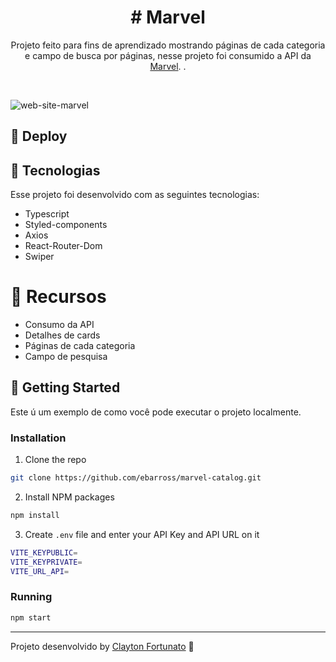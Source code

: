 
<h1 align="center"> # Marvel </h1>

<p align="center">
  Projeto feito para fins de aprendizado mostrando páginas de cada categoria e campo de busca por páginas, nesse projeto foi consumido a API da <a href="https://developer.marvel.com/">Marvel</a>. .
</p>

<br>



![web-site-marvel](https://github.com/claytonfortunato/MarvelHeroes/assets/104373308/c78252c1-e840-4ea4-818a-6ddb4a2cc752)


  
## 👾 Deploy




## 🚀 Tecnologias

Esse projeto foi desenvolvido com as seguintes tecnologias:

- Typescript
- Styled-components
- Axios
- React-Router-Dom
- Swiper

# :pushpin: Recursos
- Consumo da API
- Detalhes de cards
- Páginas de cada categoria
- Campo de pesquisa


## :memo: Getting Started

Este ú um exemplo de como você pode executar o projeto localmente.
### Installation

1.  Clone the repo
```sh
git clone https://github.com/ebarross/marvel-catalog.git
```

2.  Install NPM packages
```sh
npm install
```

3.  Create `.env` file and enter your API Key and API URL on it
```sh
VITE_KEYPUBLIC=
VITE_KEYPRIVATE=
VITE_URL_API=
```

### Running

```sh
npm start
```

---

Projeto desenvolvido by [Clayton Fortunato](https://www.linkedin.com/in/clayton-fortunato-422723263/) :wave:
